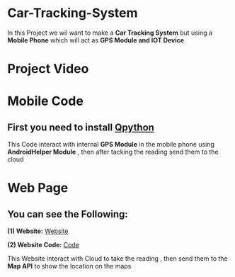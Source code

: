 # Car-Tracking-System
In this Project we wil want to make a __Car Tracking System__ but using a __Mobile Phone__ which will act as __GPS Module and IOT Device__

# Project Video


# Mobile Code

## First you need to install [Qpython](https://play.google.com/store/apps/details?id=org.qpython.qpy&hl=en&pli=1) 
This Code interact with internal __GPS Module__ in the mobile phone using __AndroidHelper Module__ , then after tacking the reading send them to the cloud 

# Web Page 

## You can see the Following:
__(1) Website:__ [Website](https://omaryasser225.github.io/trackingsystem.github.io/)

__(2) Website Code:__ [Code](https://github.com/OmarYasser225/trackingsystem.github.io)

This Website interact with Cloud to take the reading , then send them to the __Map API__ to show the location on the maps
